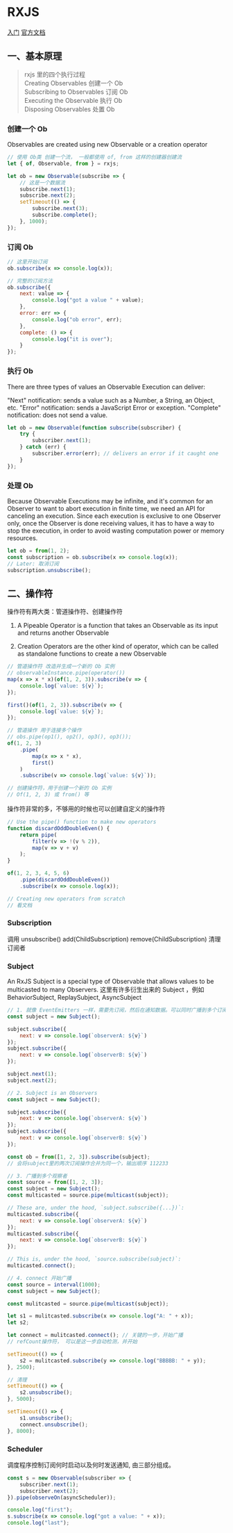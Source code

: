 # RXJS

[入门](https://www.jianshu.com/p/bc4d8ce267d1)
[官方文档](https://rxjs-dev.firebaseapp.com/guide/overview)

## 一、基本原理

> rxjs 里的四个执行过程  
> Creating Observables 创建一个 Ob  
> Subscribing to Observables 订阅 Ob  
> Executing the Observable 执行 Ob  
> Disposing Observables 处置 Ob

### 创建一个 Ob

Observables are created using new Observable or a creation operator

```js
// 使用 Ob类 创建一个流， 一般都使用 of, from 这样的创建器创建流
let { of, Observable, from } = rxjs;

let ob = new Observable(subscribe => {
    // 这是一个数据流
    subscribe.next(1);
    subscribe.next(2);
    setTimeout(() => {
        subscribe.next(3);
        subscribe.complete();
    }, 1000);
});
```

### 订阅 Ob

```js
// 这里开始订阅
ob.subscribe(x => console.log(x));

// 完整的订阅方法
ob.subscribe({
    next: value => {
        console.log("got a value " + value);
    },
    error: err => {
        console.log("ob error", err);
    },
    complete: () => {
        console.log("it is over");
    }
});
```

### 执行 Ob

There are three types of values an Observable Execution can deliver:

"Next" notification: sends a value such as a Number, a String, an Object, etc.
"Error" notification: sends a JavaScript Error or exception.
"Complete" notification: does not send a value.

```js
let ob = new Observable(function subscribe(subscriber) {
    try {
        subscriber.next(1);
    } catch (err) {
        subscriber.error(err); // delivers an error if it caught one
    }
});
```

### 处理 Ob

Because Observable Executions may be infinite, and it's common for an Observer to want to abort execution in finite time, we need an API for canceling an execution. Since each execution is exclusive to one Observer only, once the Observer is done receiving values, it has to have a way to stop the execution, in order to avoid wasting computation power or memory resources.

```js
let ob = from(1, 2);
const subscription = ob.subscribe(x => console.log(x));
// Later: 取消订阅
subscription.unsubscribe();
```

## 二、操作符

操作符有两大类：管道操作符、创建操作符

1. A Pipeable Operator is a function that takes an Observable as its input and returns another Observable

2. Creation Operators are the other kind of operator, which can be called as standalone functions to create a new Observable

```js
// 管道操作符 改造并生成一个新的 Ob 实例
// observableInstance.pipe(operator())
map(x => x * x)(of(1, 2, 3)).subscribe(v => {
    console.log(`value: ${v}`);
});

first()(of(1, 2, 3)).subscribe(v => {
    console.log(`value: ${v}`);
});

// 管道操作 用于连接多个操作
// obs.pipe(op1(), op2(), op3(), op3());
of(1, 2, 3)
    .pipe(
        map(x => x * x),
        first()
    )
    .subscribe(v => console.log(`value: ${v}`));
```

```js
// 创建操作符，用于创建一个新的 Ob 实例
// Of(1, 2, 3) 或 from() 等
```

操作符非常的多，不够用的时候也可以创建自定义的操作符

```js
// Use the pipe() function to make new operators
function discardOddDoubleEven() {
    return pipe(
        filter(v => !(v % 2)),
        map(v => v + v)
    );
}

of(1, 2, 3, 4, 5, 6)
    .pipe(discardOddDoubleEven())
    .subscribe(x => console.log(x));

// Creating new operators from scratch
// 看文档
```

### Subscription

调用 unsubscribe() add(ChildSubscription) remove(ChildSubscription) 清理订阅者

### Subject

An RxJS Subject is a special type of Observable that allows values to be multicasted to many Observers. 这里有许多衍生出来的 Subject ，例如 BehaviorSubject, ReplaySubject, AsyncSubject

```js
// 1. 就像 EventEmitters 一样，需要先订阅，然后在通知数据。可以同时广播到多个订阅者
const subject = new Subject();

subject.subscribe({
    next: v => console.log(`observerA: ${v}`)
});
subject.subscribe({
    next: v => console.log(`observerB: ${v}`)
});

subject.next(1);
subject.next(2);

// 2. Subject is an Observers
const subject = new Subject();

subject.subscribe({
    next: v => console.log(`observerA: ${v}`)
});
subject.subscribe({
    next: v => console.log(`observerB: ${v}`)
});

const ob = from([1, 2, 3]).subscribe(subject);
// 会将subject里的两次订阅操作合并为同一个，输出顺序 112233

// 3. 广播到多个观察者
const source = from([1, 2, 3]);
const subject = new Subject();
const multicasted = source.pipe(multicast(subject));

// These are, under the hood, `subject.subscribe({...})`:
multicasted.subscribe({
    next: v => console.log(`observerA: ${v}`)
});
multicasted.subscribe({
    next: v => console.log(`observerB: ${v}`)
});

// This is, under the hood, `source.subscribe(subject)`:
multicasted.connect();

// 4. connect 开始广播
const source = interval(1000);
const subject = new Subject();

const mulitcasted = source.pipe(multicast(subject));

let s1 = mulitcasted.subscribe(x => console.log("A: " + x));
let s2;

let connect = mulitcasted.connect(); // 关键的一步，开始广播
// refCount操作符， 可以是这一步自动检测，并开始

setTimeout(() => {
    s2 = mulitcasted.subscribe(y => console.log("BBBBB: " + y));
}, 2500);

// 清理
setTimeout(() => {
    s2.unsubscribe();
}, 5000);

setTimeout(() => {
    s1.unsubscribe();
    connect.unsubscribe();
}, 8000);
```

### Scheduler

调度程序控制订阅何时启动以及何时发送通知, 由三部分组成。

```js
const s = new Observable(subscriber => {
    subscriber.next(1);
    subscriber.next(2);
}).pipe(observeOn(asyncScheduler));

console.log("first");
s.subscribe(x => console.log("got a value: " + x));
console.log("last");
```
